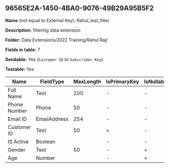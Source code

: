## 96565E2A-1450-4BA0-9076-49B29A95B5F2

**Name** (not equal to External Key)**:** Rahul_test_filter

**Description:** filtering data extension

**Folder:** Data Extensions/2022 Training/Rahul Raj/

**Fields in table:** 7

**Sendable:** Yes (`Customer ID` to `Subscriber Key`)

**Testable:** Yes

| Name | FieldType | MaxLength | IsPrimaryKey | IsNullable | DefaultValue |
| --- | --- | --- | --- | --- | --- |
| Full Name | Text | 100 | - | - |  |
| Phone Number | Phone | 50 | - | - |  |
| Email ID | EmailAddress | 254 | - | - |  |
| Customer ID | Text | 50 | + | - |  |
| IS Active | Boolean |  | - | - | false |
| Gender | Text | 50 | - | + |  |
| Age | Number |  | - | + |  |
